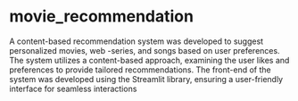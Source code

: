 # movie_recommendation
A content-based recommendation system was developed to suggest personalized movies, web -series, and songs based on user preferences. The system utilizes a content-based approach, examining the user likes and preferences to provide tailored recommendations. The front-end of the system was developed using the Streamlit library, ensuring a user-friendly interface for seamless interactions
